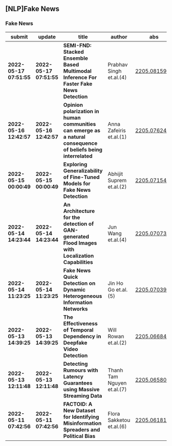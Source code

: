 ## [NLP]Fake News 

### Fake News

| submit | update | title | author | abs | PDF | code | cates | journal |
|---|---|---|---|---|---|---|---|---|
|**2022-05-17 07:51:55**|**2022-05-17 07:51:55**|**SEMI-FND: Stacked Ensemble Based Multimodal Inference For Faster Fake   News Detection**|Prabhav Singh et.al.(4)|[2205.08159v1](http://arxiv.org/abs/2205.08159v1)|[gotoRead](http://arxiv.org/pdf/2205.08159v1)|null|cs.CL, cs.AI|null|
|**2022-05-16 12:42:57**|**2022-05-16 12:42:57**|**Opinion polarization in human communities can emerge as a natural   consequence of beliefs being interrelated**|Anna Zafeiris et.al.(1)|[2205.07624v1](http://arxiv.org/abs/2205.07624v1)|[gotoRead](http://arxiv.org/pdf/2205.07624v1)|null|physics.soc-ph|null|
|**2022-05-15 00:00:49**|**2022-05-15 00:00:49**|**Exploring Generalizability of Fine-Tuned Models for Fake News Detection**|Abhijit Suprem et.al.(2)|[2205.07154v1](http://arxiv.org/abs/2205.07154v1)|[gotoRead](http://arxiv.org/pdf/2205.07154v1)|null|cs.LG, cs.CL|null|
|**2022-05-14 14:23:44**|**2022-05-14 14:23:44**|**An Architecture for the detection of GAN-generated Flood Images with   Localization Capabilities**|Jun Wang et.al.(4)|[2205.07073v1](http://arxiv.org/abs/2205.07073v1)|[gotoRead](http://arxiv.org/pdf/2205.07073v1)|null|cs.CV, cs.CR|null|
|**2022-05-14 11:23:25**|**2022-05-14 11:23:25**|**Fake News Quick Detection on Dynamic Heterogeneous Information Networks**|Jin Ho Go et.al.(5)|[2205.07039v1](http://arxiv.org/abs/2205.07039v1)|[gotoRead](http://arxiv.org/pdf/2205.07039v1)|null|cs.LG|null|
|**2022-05-13 14:39:25**|**2022-05-13 14:39:25**|**The Effectiveness of Temporal Dependency in Deepfake Video Detection**|Will Rowan et.al.(2)|[2205.06684v1](http://arxiv.org/abs/2205.06684v1)|[gotoRead](http://arxiv.org/pdf/2205.06684v1)|null|cs.CV|null|
|**2022-05-13 12:11:48**|**2022-05-13 12:11:48**|**Detecting Rumours with Latency Guarantees using Massive Streaming Data**|Thanh Tam Nguyen et.al.(7)|[2205.06580v1](http://arxiv.org/abs/2205.06580v1)|[gotoRead](http://arxiv.org/pdf/2205.06580v1)|null|cs.SI, cs.LG|null|
|**2022-05-11 07:42:56**|**2022-05-11 07:42:56**|**FACTOID: A New Dataset for Identifying Misinformation Spreaders and   Political Bias**|Flora Sakketou et.al.(6)|[2205.06181v1](http://arxiv.org/abs/2205.06181v1)|[gotoRead](http://arxiv.org/pdf/2205.06181v1)|**[link](https://github.com/caisa-lab/factoid-dataset)**|cs.SI|null|
